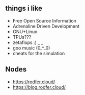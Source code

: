 ## things i like
- Free Open Source Information
- Adrenaline Driven Development
- GNU+Linux
- TPUs???
- zetaflops :)  _   _
- goo music    (0_^_0)
- cheats for the simulation
  
## Nodes
- https://rodfer.cloud/
- https://blog.rodfer.cloud/
